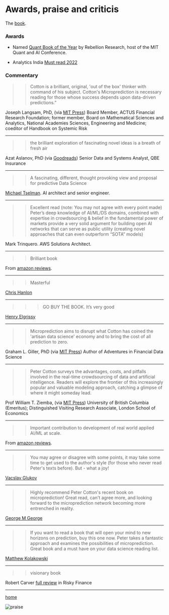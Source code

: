 # Awards, praise and criticis

The [book](https://mitpress.mit.edu/9780262047326/microprediction/). 

### Awards

* Named [Quant Book of the Year](https://www.einnews.com/pr_news/607159555/microprediction-named-quant-book-of-the-year-by-rebellion-research) by Rebellion Research, host of the MIT Quant and AI Conference. 

* Analytics India [Must read 2022](https://analyticsindiamag.com/must-read-ai-books-released-in-2022/)


### Commentary

>>Cotton is a brilliant, original, 'out of the box' thinker with command of his subject. Cotton's Microprediction is necessary reading for those whose success depends upon data-driven predictions.”

Joseph Langsam, PhD, (via [MIT Press](https://mitpress.mit.edu/9780262047326/microprediction/))
Board Member, ACTUS Financial Research Foundation; former member, Board on Mathematical Sciences and Analytics, National Academies Sciences, Engineering and Medicine; coeditor of Handbook on Systemic Risk

---

>> the brilliant exploration of fascinating novel ideas is a breath of fresh air

Azat Aslanov, PhD (via [Goodreads](https://www.goodreads.com/book/show/60323335-microprediction))
Senior Data and Systems Analyst, QBE Insurance


---

>> A fascinating, different, thought provoking view and proposal for predictive Data Science

[Michael Tselman](https://www.linkedin.com/posts/michaeltselman_peter-cotton-is-my-companion-for-todays-activity-7010953216074936321-eq3b?utm_source=share&utm_medium=member_desktop). AI architect and senior engineer. 

---

>> Excellent read (note: You may not agree with every point made) Peter’s deep knowledge of AI/ML/DS domains, combined with expertise in crowdsourcing & belief in the fundamental power of markets provide a very solid argument for building open AI networks that can serve as public utility (creating novel approaches that can even outperform “SOTA” models)

Mark Trinquero. AWS Solutions Architect. 

---

>> Brilliant book


From [amazon reviews](https://www.amazon.com/product-reviews/0262047322/ref=cm_cr_arp_d_show_all?ie=UTF8&reviewerType=all_reviews&pageNumber=1#reviews-filter-bar). 

---

>> Masterful 

[Chris Hanlon](https://www.linkedin.com/posts/chrishanlon41_thanks-and-congrats-to-peter-cotton-for-this-activity-7006063342142242817-44Dy?utm_source=share&utm_medium=member_desktop)

----

>>> GO BUY THE BOOK. It’s very good

[Henry Elgrissy](https://www.linkedin.com/posts/petercotton_microprediction-building-an-open-ai-network-activity-7009337240870862848-J1jN?utm_source=share&utm_medium=member_desktop)

---

>>Microprediction aims to disrupt what Cotton has coined the 'artisan data science' economy and to bring the cost of all prediction to zero.

Graham L. Giller, PhD (via [MIT Press](https://mitpress.mit.edu/9780262047326/microprediction/))
Author of Adventures in Financial Data Science

---

>>Peter Cotton surveys the advantages, costs, and pitfalls involved in the real-time crowdsourcing of data and artificial intelligence. Readers will explore the frontier of this increasingly popular and valuable modeling approach, catching a glimpse of where it might someday lead.

Prof William T. Ziemba, (via [MIT Press](https://mitpress.mit.edu/9780262047326/microprediction/))
University of British Columbia (Emeritus); 
Distinguished Visiting Research Associate, London School of Economics

---

>> Important contribution to development of real world applied AI/ML at scale.

From [amazon reviews](https://www.amazon.com/product-reviews/0262047322/ref=cm_cr_arp_d_show_all?ie=UTF8&reviewerType=all_reviews&pageNumber=1#reviews-filter-bar). 

---

>> You may agree or disagree with some points, it may take some time to get used to the author's style (for those who never read Peter's texts before). But - what a joy!

[Vacslav Glukov](https://www.linkedin.com/posts/vacslav-glukhov_microprediction-building-an-open-ai-network-activity-6996051627493199872-gz0s?utm_source=share&utm_medium=member_desktop)

--- 

>> Highly recommend Peter Cotton's recent book on microprediction! Great read, can't agree more, and looking forward to the microprediction network becoming more entrenched in reality.

[George M George](https://www.linkedin.com/posts/georg-m-goerg_chatgpt-timeseries-chatgpt-activity-7006471903070560256-vhtF?utm_source=share&utm_medium=member_desktop)

---


>> If you want to read a book that will open your mind to new horizons on prediction, buy this one now. Peter takes a fantastic approach and examines the possibilities of microprediction. Great book and a must have on your data science reading list.

[Matthew Kolakowski](https://www.linkedin.com/posts/outcastdatascientist_datascience-technolgy-programming-activity-6999115308145750016-eSP8?utm_source=share&utm_medium=member_desktop)

---

>> visionary book

Robert Carver [full review](https://riskyfinance.com/2022/09/22/microprediction-building-an-open-ai-network/) in Risky Finance

___



[home](https://microprediction.github.io/building_an_open_ai_network/)



![praise](/building_an_open_ai_network/assets/images/praise_and_criticism.png)


